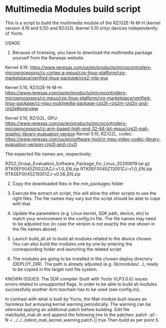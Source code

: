 # Multimedia Modules build script

This is a script to build the multimedia module of the RZ/G2E-N-M-H (kernel version 4.19 and 5.10) and RZ/G2L (kernel 5.10 only) devices independently of Yocto.

USAGE:

1) Because of licensing, you have to download the multimedia package yourself from the Renesas website.

Kernel 4.19:
https://www.renesas.com/us/en/products/microcontrollers-microprocessors/rz-cortex-a-mpus/rzg-linux-platform/rzg-marketplace/verified-linux-package/rzg2-mlp-eva

Kernel 5.10, RZ/G2E-N-M-H:
https://www.renesas.com/us/en/products/microcontrollers-microprocessors/rz-mpus/rzg-linux-platform/rzg-marketplace/verified-linux-package/rz-mpu-multimedia-package-rzg2h-rzg2m-rzg2n-and-rzg2e#overview

Kernel 5.10, RZ/G2L, GPU:
https://www.renesas.com/us/en/products/microcontrollers-microprocessors/rz-arm-based-high-end-32-64-bit-mpus/rzg2l-mali-graphic-library-evaluation-version
Kernel 5.10, RZ/G2L, codec:
https://www.renesas.com/us/en/software-tool/rz-mpu-video-codec-library-evaluation-version-rzg2l-and-rzv2l

The expected file names are, respectively:

RZG2_Group_Evaluation_Software_Package_for_Linux_20200619.tar.gz
RTK0EF0045Z0022AZJ-v1.0_EN.zip
RTK0EF0045Z13001ZJ-v1.0_EN.zip
RTK0EF0045Z15001ZJ-v0.56_EN.zip

2) Copy the downloaded files in the mm_packages folder

3) Execute the extract.sh script, this will allow the other scripts to use the right files.
The file names may vary but the script should be able to cope with that.

4) Update the parameters (e.g. Linux kernel, SDK path, device, etc) to match your environment in the config.ini file.
The file names may need to be adjusted too (in case the version is not exactly the one shown in the file names above).

5) Launch build_all.sh to build all modules related to the device chosen.
You can also build the modules one by one by entering the corresponding folder and launching the related script.

6) The modules are going to be installed in the chosen deploy directory (DEPLOY_DIR).
The path is already adjusted (e.g. lib/modules/...), ready to be copied in the target root file system.

KNOWN ISSUES:
The SDK compiler (built with Yocto VLP3.0.0) issues errors related to unsupported flags.
In order to be able to build all modules successfully another Arm toochain has to be used (see config.ini).

In contrast with what is built by Yocto, the Mali module built issues an harmless but annoying kernel warning periodically.
The warning can be silenced applyng an additional patch before building.
Edit file mali/build_mali.sh and append the following line to the patches:
patch -p1 -N < ../../../silent_mali_kernel_warning.patch || true
Then build as per point 5.
